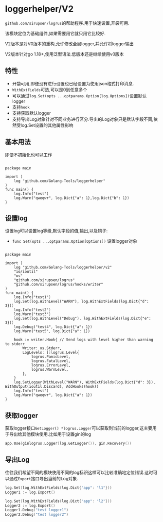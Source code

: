 # loggerhelper/V2

`github.com/sirupsen/logrus`的帮助程序.用于快速设置,开袋可用.

该模块定位为基础组件,如果需要用它就只用它比较好.

V2版本是对V0版本的重构,允许修改全局logger,并允许将logger输出

V2版本针对go 1.18+,使用泛型语法.低版本还是继续使用v0版本

## 特性

+ 开袋可用,即便没有进行设置也已经设置为使用json格式打印消息.
+ `WithExtFields`可选,可以是0到任意多个
+ 可以通过`log.Set(opts ...optparams.Option[log.Options])`设置默认logger
+ 支持`hook`
+ 支持获取默认logger
+ 支持导出Log对象针对不同业务进行区分.导出的Log对象只是默认字段不同,依然受log.Set设置的其他属性影响

## 基本用法

即便不初始化也可以工作

```golang

package main

import (
    log "github.com/Golang-Tools/loggerhelper"
)
func main() {
    log.Info("test")
    log.Warn("qweqwr", log.Dict{"a": 1},log.Dict{"b": 1})
}
```

## 设置log

设置log可以设置log等级,默认字段的值,输出,以及钩子:

+ `func Set(opts ...optparams.Option[Options])` 设置logger对象

```golang

package main

import (
    log "github.com/Golang-Tools/loggerhelper/v2"
    "io/ioutil"
    "os"
    "github.com/sirupsen/logrus"
    "github.com/sirupsen/logrus/hooks/writer"
)
func main() {
    log.Info("test1")
    log.Set(log.WithLevel("WARN"), log.WithExtFields(log.Dict{"d": 3}))
    log.Info("test2")
    log.Warn("test3")
    log.Set(log.WithLevel("Debug"), log.WithExtFields(log.Dict{"e": 3}))
    log.Debug("test4", log.Dict{"a": 1})
    log.Warn("test5", log.Dict{"a": 1})

    hook := writer.Hook{ // Send logs with level higher than warning to stderr
        Writer: os.Stderr,
        LogLevels: []logrus.Level{
            logrus.PanicLevel,
            logrus.FatalLevel,
            logrus.ErrorLevel,
            logrus.WarnLevel,
        },
    }
    log.SetLogger(WithLevel("WARN"), WithExtFields(log.Dict{"d": 3}), WithOutput(ioutil.Discard), AddHooks(hook))
    log.Info("test")
    log.Warn("qweqwr", log.Dict{"a": 1})
}
```

## 获取logger

获取logger接口`GetLogger() *logrus.Logger`可以获取到当前的logger,这主要用于导出给其他模块使用.比如用于设置gin的log

```go
app.Use(ginlogrus.Logger(log.GetLogger()), gin.Recovery())
```

## 导出Log

往往我们希望不同的模块使用不同的log标识这样可以比较准确地定位错误.这时可以通过`Export`接口导出当前的Log对象.

```go
log.Set(log.WithExtFields(log.Dict{"app": "l1"}))
Logger1 := log.Export()

log.Set(log.WithExtFields(log.Dict{"app": "l2"}))
Logger2 := log.Export()
Logger1.Debug("test logger1")
Logger2.Debug("test logger2")
```

